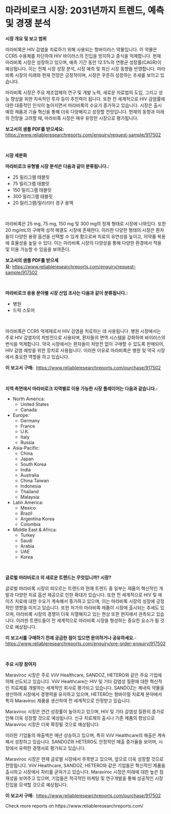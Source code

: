 <p><h1>마라비로크 시장: 2031년까지 트렌드, 예측 및 경쟁 분석</h1></p><p><strong>시장 개요 및 보고 범위</strong></p>
<p><p>마라비록은 HIV 감염을 치료하기 위해 사용되는 항바이러스 약물입니다. 이 약물은 CCR5 수용체를 차단하여 HIV 바이러스의 진입을 방지하고 증식을 억제합니다. 현재 마라비록 시장은 성장하고 있으며, 예측 기간 동안 12.5%의 연평균 성장률(CAGR)이 예상됩니다. 이는 전체 시장 성장 분석, 시장 예측 및 최신 시장 동향을 반영합니다. 마라비록 시장의 미래와 현재 전망은 긍정적이며, 시장은 꾸준히 성장하는 추세를 보이고 있습니다.</p><p>마라비록 시장은 주요 제조업체의 연구 및 개발 노력, 새로운 치료법의 도입, 그리고 성능 향상을 위한 지속적인 투자 등이 추진력이 됩니다. 또한 전 세계적으로 HIV 감염률에 대한 대중적인 인식이 높아지면서 마라비록의 수요가 증가하고 있습니다. 시장은 출시 예정 제품과 기술 혁신을 통해 더욱 다양해지고 성장할 전망입니다. 현재의 동향과 미래의 전망을 고려할 때, 마라비록 시장은 매우 유망한 시장으로 평가됩니다.</p></p>
<p><strong>보고서의 샘플 PDF를 받으세요:</strong> <a href="https://www.reliableresearchreports.com/enquiry/request-sample/917502">https://www.reliableresearchreports.com/enquiry/request-sample/917502</a></p>
<p>&nbsp;</p>
<p><strong>시장 세분화</strong></p>
<p><strong>마라비로크 유형별 시장 분석은 다음과 같이 분류됩니다.:</strong></p>
<p><ul><li>25 밀리그램 태블릿</li><li>75 밀리그램 태블릿</li><li>150 밀리그램 태블릿</li><li>300 밀리그램 태블릿</li><li>20 밀리그램/밀리리터 경구 용액</li></ul></p>
<p>&nbsp;</p>
<p><p>마라비록은 25 mg, 75 mg, 150 mg 및 300 mg의 정제 형태로 시장에 나와있다. 또한 20 mg/mL의 구매액 성적 해결도 시장에 존재한다. 이러한 다양한 형태의 시장은 환자들이 다양한 용량 옵션을 선택할 수 있게 함으로써 치료의 유연성을 높이고, 의약품 복용에 효율성을 높일 수 있다. 이는 마라비록 시장의 다양성을 통해 다양한 환경에서 적용 및 이용 가능할 수 있음을 보여준다.</p></p>
<p><strong>보고서의 샘플 PDF를 받으세요:</strong>&nbsp;<a href="https://www.reliableresearchreports.com/enquiry/request-sample/917502">https://www.reliableresearchreports.com/enquiry/request-sample/917502</a></p>
<p>&nbsp;</p>
<p><strong> 마라비로크 응용 분야별 시장 산업 조사는 다음과 같이 분류됩니다.:</strong></p>
<p><ul><li>병원</li><li>드럭 스토어</li></ul></p>
<p>&nbsp;</p>
<p><p>마라비록은 CCR5 억제제로서 HIV 감염을 치료하는 데 사용됩니다. 병원 시장에서는 주로 HIV 감염자의 처방전으로 사용되며, 환자들의 면역 시스템을 강화하여 바이러스의 번식을 억제합니다. 약국 시장에서는 환자들이 처방전 없이 구매할 수 있도록 판매되어, HIV 감염 예방을 위한 장치로 사용됩니다. 이러한 이유로 마라비록은 병원 및 약국 시장에서 중요한 역할을 하고 있습니다.</p></p>
<p><strong>이 보고서 구매:</strong>&nbsp; <a href="https://www.reliableresearchreports.com/purchase/917502">https://www.reliableresearchreports.com/purchase/917502</a></p>
<p>&nbsp;</p>
<p><strong>지역 측면에서 마라비로크 지역별로 이용 가능한 시장 플레이어는 다음과 같습니다.:</strong></p>
<p><ul>
    <li>
        North America:
        <ul>
            <li>United States</li>
            <li>Canada</li>
        </ul>
    </li>
    <li>
        Europe:
        <ul>
            <li>Germany</li>
            <li>France</li>
            <li>U.K.</li>
            <li>Italy</li>
            <li>Russia</li>
        </ul>
    </li>
    <li>
        Asia-Pacific:
        <ul>
            <li>China</li>
            <li>Japan</li>
            <li>South Korea</li>
            <li>India</li>
            <li>Australia</li>
            <li>China Taiwan</li>
            <li>Indonesia</li>
            <li>Thailand</li>
            <li>Malaysia</li>
        </ul>
    </li>
    <li>
        Latin America:
        <ul>
            <li>Mexico</li>
            <li>Brazil</li>
            <li>Argentina Korea</li>
            <li>Colombia</li>
        </ul>
    </li>
    <li>
        Middle East & Africa:
        <ul>
            <li>Turkey</li>
            <li>Saudi</li>
            <li>Arabia</li>
            <li>UAE</li>
            <li>Korea</li>
        </ul>
    </li>
    </ul></p>
<p>&nbsp;</p>
<p><strong>글로벌 마라비로크 의 새로운 트렌드는 무엇입니까? 시장?</strong></p>
<p><p>글로벌 마라비록 시장의 떠오르는 트렌드와 현재 트렌드 중 일부는 제품의 혁신적인 개발과 다양한 치료 옵션 제공으로 인한 확대가 있습니다. 또한 전 세계적으로 HIV 및 에이즈 치료에 대한 수요가 계속해서 증가하고 있으며, 이는 마라비록 시장의 성장에 긍정적인 영향을 미치고 있습니다. 또한 저가의 마라비록 제품이 시장에 출시되는 추세도 있으며, 마라비록 시장의 경쟁이 더욱 치열해지고 있는 현상 또한 현지에서 관측되고 있습니다. 이러한 트렌드들이 전 세계적으로 마라비록 시장을 형성하는 중요한 요소가 될 것으로 예상됩니다.</p></p>
<p><strong>이 보고서를 구매하기 전에 궁금한 점이 있으면 문의하거나 공유하세요.</strong>- <a href="https://www.reliableresearchreports.com/enquiry/pre-order-enquiry/917502">https://www.reliableresearchreports.com/enquiry/pre-order-enquiry/917502</a></p>
<p>&nbsp;</p>
<p><strong>주요 시장 참여자</strong></p>
<p><p>Maraviroc 시장은 주로 ViiV Healthcare, SANDOZ, HETERO와 같은 주요 기업에 의해 선도되고 있습니다. ViiV Healthcare는 HIV 및 기타 감염성 질환에 대한 혁신적인 치료제를 개발하는 세계적인 회사로 평가되고 있습니다. SANDOZ는 제네릭 약물을 생산하여 시장에서 경쟁력을 유지하고 있으며, HETERO는 항바이럴 치료제 분야에서 특히 Maraviroc 제품을 생산하여 전 세계적으로 인정받고 있습니다.</p><p>Maraviroc 시장은 연간 성장률이 높아지고 있으며, HIV 및 기타 감염성 질환의 증가로 인해 더욱 성장할 것으로 예상됩니다. 신규 치료제의 출시나 기존 제품의 향상으로 Maraviroc 시장은 더욱 확장될 것으로 예상됩니다.</p><p>이러한 기업들의 매출액은 매년 상승하고 있으며, 특히 ViiV Healthcare의 매출은 계속해서 성장하고 있습니다. SANDOZ와 HETERO도 안정적인 매출 증가율을 보이며, 시장에서 유력한 경쟁사로 평가되고 있습니다.</p><p>Maraviroc 시장은 현재 글로벌 시장에서 주목받고 있으며, 앞으로 더욱 성장할 것으로 전망됩니다. ViiV Healthcare, SANDOZ, HETERO와 같은 기업들은 혁신적인 제품을 출시하고 시장에서 자리를 굳혀가고 있습니다. Maraviroc 시장은 미래에 대한 높은 잠재성을 보여주고 있으며, 기업들은 적극적인 마케팅 및 연구개발을 통해 성공적인 시장 진입을 모색할 것으로 예상됩니다.</p></p>
<p><strong>이 보고서 구매:</strong>&nbsp;&nbsp;<a href="https://www.reliableresearchreports.com/purchase/917502">https://www.reliableresearchreports.com/purchase/917502</a></p>
<p>Check more reports on https://www.reliableresearchreports.com/</p>
